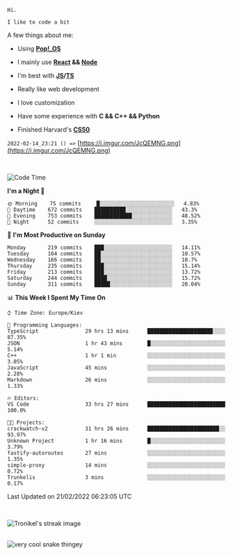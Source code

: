 ```
Hi.

I like to code a bit
```

A few things about me:

-   Using **[Pop!\_OS](https://pop.system76.com/)**

-   I mainly use **[React](https://reactjs.org/) && [Node](https://nodejs.org/en/)**

-   I'm best with **[JS](https://www.javascript.com/)/[TS](https://www.typescriptlang.org/)**

-   Really like web development

-   I love customization

-   Have some experience with **C && C++ && Python**

-   Finished Harvard's **[CS50](https://cs50.harvard.edu)**

`2022-02-14_23:21 () =>` [https://i.imgur.com/JcQEMNG.png](https://i.imgur.com/JcQEMNG.png)

<br>

<!--START_SECTION:waka-->
![Code Time](http://img.shields.io/badge/Code%20Time-378%20hrs%2022%20mins-blue)

**I'm a Night 🦉** 

```text
🌞 Morning    75 commits     █░░░░░░░░░░░░░░░░░░░░░░░░   4.83% 
🌆 Daytime    672 commits    ██████████░░░░░░░░░░░░░░░   43.3% 
🌃 Evening    753 commits    ████████████░░░░░░░░░░░░░   48.52% 
🌙 Night      52 commits     ░░░░░░░░░░░░░░░░░░░░░░░░░   3.35%

```
📅 **I'm Most Productive on Sunday** 

```text
Monday       219 commits    ███░░░░░░░░░░░░░░░░░░░░░░   14.11% 
Tuesday      164 commits    ██░░░░░░░░░░░░░░░░░░░░░░░   10.57% 
Wednesday    166 commits    ██░░░░░░░░░░░░░░░░░░░░░░░   10.7% 
Thursday     235 commits    ███░░░░░░░░░░░░░░░░░░░░░░   15.14% 
Friday       213 commits    ███░░░░░░░░░░░░░░░░░░░░░░   13.72% 
Saturday     244 commits    ████░░░░░░░░░░░░░░░░░░░░░   15.72% 
Sunday       311 commits    █████░░░░░░░░░░░░░░░░░░░░   20.04%

```


📊 **This Week I Spent My Time On** 

```text
⌚︎ Time Zone: Europe/Kiev

💬 Programming Languages: 
TypeScript               29 hrs 13 mins      █████████████████████░░░░   87.35% 
JSON                     1 hr 43 mins        █░░░░░░░░░░░░░░░░░░░░░░░░   5.14% 
C++                      1 hr 1 min          ░░░░░░░░░░░░░░░░░░░░░░░░░   3.05% 
JavaScript               45 mins             ░░░░░░░░░░░░░░░░░░░░░░░░░   2.28% 
Markdown                 26 mins             ░░░░░░░░░░░░░░░░░░░░░░░░░   1.33%

🔥 Editors: 
VS Code                  33 hrs 27 mins      █████████████████████████   100.0%

🐱‍💻 Projects: 
crackwatch-v2            31 hrs 26 mins      ███████████████████████░░   93.97% 
Unknown Project          1 hr 16 mins        █░░░░░░░░░░░░░░░░░░░░░░░░   3.79% 
fastify-autoroutes       27 mins             ░░░░░░░░░░░░░░░░░░░░░░░░░   1.35% 
simple-proxy             14 mins             ░░░░░░░░░░░░░░░░░░░░░░░░░   0.72% 
Trunkelis                3 mins              ░░░░░░░░░░░░░░░░░░░░░░░░░   0.17%

```


 Last Updated on 21/02/2022 06:23:05 UTC
<!--END_SECTION:waka-->

<br>

<p><img align="center" src="https://github-readme-streak-stats.herokuapp.com/?user=Trunkelis&theme=dark" alt="Tronikel's streak image" /></p>

<br>

<img title="" src="https://raw.githubusercontent.com/Trunkelis/Trunkelis/output/github-contribution-grid-snake.svg" alt="very cool snake thingey" data-align="left">
